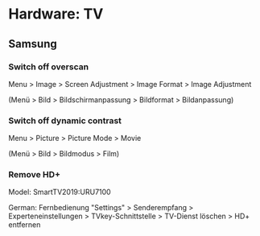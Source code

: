 # Hardware: TV

## Samsung

### Switch off overscan

Menu > Image > Screen Adjustment > Image Format > Image Adjustment

(Menü > Bild > Bildschirmanpassung > Bildformat > Bildanpassung)

### Switch off dynamic contrast

Menu > Picture > Picture Mode > Movie

(Menü > Bild > Bildmodus > Film)

### Remove HD+

Model: SmartTV2019:URU7100

German: Fernbedienung "Settings" > Senderempfang > Experteneinstellungen > TVkey-Schnittstelle > TV-Dienst löschen > HD+ entfernen
